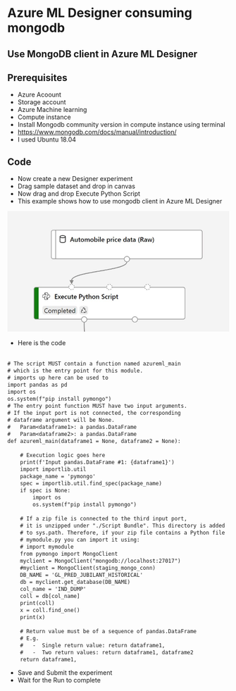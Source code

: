 # Azure ML Designer consuming mongodb

## Use MongoDB client in Azure ML Designer

## Prerequisites

- Azure Acoount
- Storage account
- Azure Machine learning
- Compute instance
- Install Mongodb community version in compute instance using terminal
- https://www.mongodb.com/docs/manual/introduction/
- I used Ubuntu 18.04

## Code

- Now create a new Designer experiment
- Drag sample dataset and drop in canvas
- Now drag and drop Execute Python Script
- This example shows how to use mongodb client in Azure ML Designer

![Architecture](https://github.com/balakreshnan/Samples2022/blob/main/AzureML/images/mongo1.jpg "Architecture")

- Here is the code

```

# The script MUST contain a function named azureml_main
# which is the entry point for this module.
# imports up here can be used to
import pandas as pd
import os
os.system(f"pip install pymongo")
# The entry point function MUST have two input arguments.
# If the input port is not connected, the corresponding
# dataframe argument will be None.
#   Param<dataframe1>: a pandas.DataFrame
#   Param<dataframe2>: a pandas.DataFrame
def azureml_main(dataframe1 = None, dataframe2 = None):

    # Execution logic goes here
    print(f'Input pandas.DataFrame #1: {dataframe1}')
    import importlib.util
    package_name = 'pymongo'
    spec = importlib.util.find_spec(package_name)
    if spec is None:
        import os
        os.system(f"pip install pymongo")

    # If a zip file is connected to the third input port,
    # it is unzipped under "./Script Bundle". This directory is added
    # to sys.path. Therefore, if your zip file contains a Python file
    # mymodule.py you can import it using:
    # import mymodule
    from pymongo import MongoClient
    myclient = MongoClient("mongodb://localhost:27017")
    #myclient = MongoClient(staging_mongo_conn)
    DB_NAME = 'GL_PRED_JUBILANT_HISTORICAL'
    db = myclient.get_database(DB_NAME)
    col_name = 'IND_DUMP'
    coll = db[col_name]
    print(coll)
    x = coll.find_one()
    print(x)

    # Return value must be of a sequence of pandas.DataFrame
    # E.g.
    #   -  Single return value: return dataframe1,
    #   -  Two return values: return dataframe1, dataframe2
    return dataframe1,
```

- Save and Submit the experiment
- Wait for the Run to complete